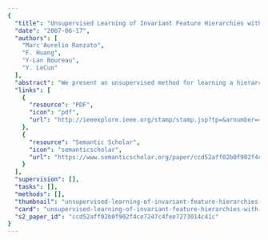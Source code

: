 ```yaml
---
{
  "title": "Unsupervised Learning of Invariant Feature Hierarchies with Applications to Object Recognition",
  "date": "2007-06-17",
  "authors": [
    "Marc'Aurelio Ranzato",
    "F. Huang",
    "Y-Lan Boureau",
    "Y. LeCun"
  ],
  "abstract": "We present an unsupervised method for learning a hierarchy of sparse feature detectors that are invariant to small shifts and distortions. The resulting feature extractor consists of multiple convolution filters, followed by a feature-pooling layer that computes the max of each filter output within adjacent windows, and a point-wise sigmoid non-linearity. A second level of larger and more invariant features is obtained by training the same algorithm on patches of features from the first level. Training a supervised classifier on these features yields 0.64% error on MNIST, and 54% average recognition rate on Caltech 101 with 30 training samples per category. While the resulting architecture is similar to convolutional networks, the layer-wise unsupervised training procedure alleviates the over-parameterization problems that plague purely supervised learning procedures, and yields good performance with very few labeled training samples.",
  "links": [
    {
      "resource": "PDF",
      "icon": "pdf",
      "url": "http://ieeexplore.ieee.org/stamp/stamp.jsp?tp=&arnumber=4270182"
    },
    {
      "resource": "Semantic Scholar",
      "icon": "semanticscholar",
      "url": "https://www.semanticscholar.org/paper/ccd52aff02b0f902f4ce7247c4fee7273014c41c"
    }
  ],
  "supervision": [],
  "tasks": [],
  "methods": [],
  "thumbnail": "unsupervised-learning-of-invariant-feature-hierarchies-with-applications-to-object-recognition-thumb.jpg",
  "card": "unsupervised-learning-of-invariant-feature-hierarchies-with-applications-to-object-recognition-card.jpg",
  "s2_paper_id": "ccd52aff02b0f902f4ce7247c4fee7273014c41c"
}
---
```


